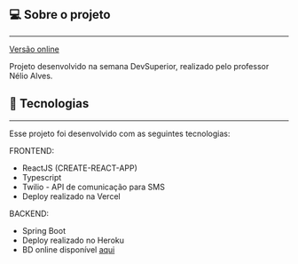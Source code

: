 ## 💻 Sobre o projeto

---

<a href="https://dsmeta-eduardo.vercel.app/" target="_blank">Versão online</a>

Projeto desenvolvido na semana DevSuperior, realizado pelo professor Nélio Alves.

## 🚀 Tecnologias

---

Esse projeto foi desenvolvido com as seguintes tecnologias:

FRONTEND:
- ReactJS (CREATE-REACT-APP)
- Typescript
- Twilio - API de comunicação para SMS
- Deploy realizado na Vercel

BACKEND:
- Spring Boot
- Deploy realizado no Heroku
- BD online disponível <a href="https://dsmeta-eduardomarra.herokuapp.com/sales" target="_blank">aqui</a> 
